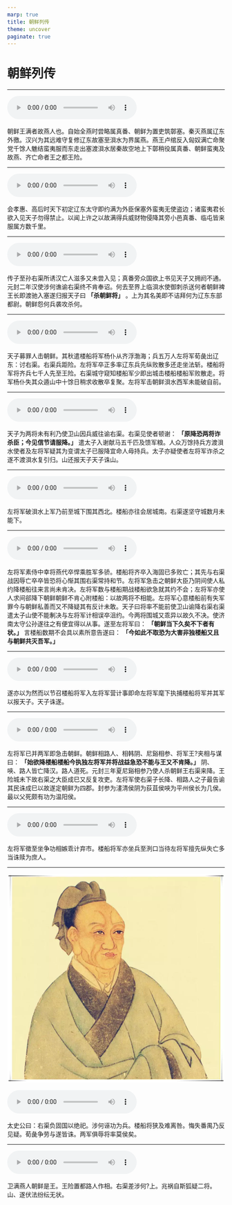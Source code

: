 ```yaml
---
marp: true
title: 朝鲜列传
theme: uncover
paginate: true
---
```


# 朝鲜列传

---

![](assets/audios/115/1.mp3)

朝鲜王满者故燕人也。自始全燕时尝略属真番、朝鲜为置吏筑鄣塞。秦灭燕属辽东外徼。汉兴为其远难守复修辽东故塞至浿水为界属燕。燕王卢绾反入匈奴满亡命聚党千馀人魋结蛮夷服而东走出塞渡浿水居秦故空地上下鄣稍役属真番、朝鲜蛮夷及故燕、齐亡命者王之都王险。

---

![](assets/audios/115/2.mp3)

会孝惠、高后时天下初定辽东太守即约满为外臣保塞外蛮夷无使盗边；诸蛮夷君长欲入见天子勿得禁止。以闻上许之以故满得兵威财物侵降其旁小邑真番、临屯皆来服属方数千里。

---

![](assets/audios/115/3.mp3)

传子至孙右渠所诱汉亡人滋多又未尝入见；真番旁众国欲上书见天子又拥阏不通。元封二年汉使涉何谯谕右渠终不肯奉诏。何去至界上临浿水使御刺杀送何者朝鲜裨王长即渡驰入塞遂归报天子曰 __「杀朝鲜将」__ 。上为其名美即不诘拜何为辽东东部都尉。朝鲜怨何兵袭攻杀何。

---

![](assets/audios/115/4.mp3)

天子募罪人击朝鲜。其秋遣楼船将军杨仆从齐浮渤海；兵五万人左将军荀彘出辽东：讨右渠。右渠兵距险。左将军卒正多率辽东兵先纵败散多还走坐法斩。楼船将军将齐兵七千人先至王险。右渠城守窥知楼船军少即出城击楼船楼船军败散走。将军杨仆失其众遁山中十馀日稍求收散卒复聚。左将军击朝鲜浿水西军未能破自前。

---

![](assets/audios/115/5.mp3)

天子为两将未有利乃使卫山因兵威往谕右渠。右渠见使者顿谢： __「原降恐两将诈杀臣；今见信节请服降。」__ 遣太子入谢献马五千匹及馈军粮。人众万馀持兵方渡浿水使者及左将军疑其为变谓太子已服降宜命人毋持兵。太子亦疑使者左将军诈杀之遂不渡浿水复引归。山还报天子天子诛山。

---

![](assets/audios/115/6.mp3)

左将军破浿水上军乃前至城下围其西北。楼船亦往会居城南。右渠遂坚守城数月未能下。

---

![](assets/audios/115/7.mp3)

左将军素侍中幸将燕代卒悍乘胜军多骄。楼船将齐卒入海固已多败亡；其先与右渠战因辱亡卒卒皆恐将心惭其围右渠常持和节。左将军急击之朝鲜大臣乃阴间使人私约降楼船往来言尚未肯决。左将军数与楼船期战楼船欲急就其约不会；左将军亦使人求间郤降下朝鲜朝鲜不肯心附楼船：以故两将不相能。左将军心意楼船前有失军罪今与朝鲜私善而又不降疑其有反计未敢。天子曰将率不能前使卫山谕降右渠右渠遣太子山使不能剸决与左将军计相误卒沮约。今两将围城又乖异以故久不决。使济南太守公孙遂往之有便宜得以从事。遂至左将军曰： __「朝鲜当下久矣不下者有状。」__ 言楼船数期不会具以素所意告遂曰： __「今如此不取恐为大害非独楼船又且与朝鲜共灭吾军。」__ 

---

![](assets/audios/115/8.mp3)

遂亦以为然而以节召楼船将军入左将军营计事即命左将军麾下执捕楼船将军并其军以报天子。天子诛遂。

---

![](assets/audios/115/9.mp3)

左将军已并两军即急击朝鲜。朝鲜相路人、相韩阴、尼谿相参、将军王?夹相与谋曰： __「始欲降楼船楼船今执独左将军并将战益急恐不能与王又不肯降。」__ 阴、唊、路人皆亡降汉。路人道死。元封三年夏尼谿相参乃使人杀朝鲜王右渠来降。王险城未下故右渠之大臣成巳又反复攻吏。左将军使右渠子长降、相路人之子最告谕其民诛成巳以故遂定朝鲜为四郡。封参为澅清侯阴为荻苴侯唊为平州侯长为几侯。最以父死颇有功为温阳侯。

---

![](assets/audios/115/10.mp3)

左将军徵至坐争功相嫉乖计弃市。楼船将军亦坐兵至洌口当待左将军擅先纵失亡多当诛赎为庶人。

---

![bg left](assets/images/simaqian.webp)

![](assets/audios/115/11.mp3)

太史公曰：右渠负固国以绝祀。涉何诬功为兵。楼船将狭及难离咎。悔失番禺乃反见疑。荀彘争劳与遂皆诛。两军俱辱将率莫侯矣。

---

![](assets/audios/115/12.mp3)

卫满燕人朝鲜是王。王险置都路人作相。右渠差涉何?上。兆祸自斯狐疑二将。山、遂伏法纷纭无状。